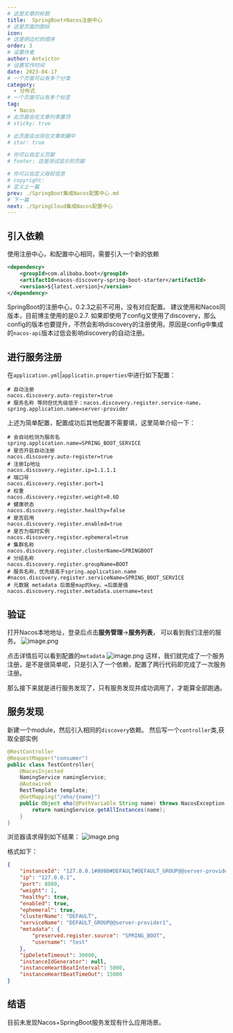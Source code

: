 ```yaml
---
# 这是文章的标题
title:  SpringBoot+Nacos注册中心
# 这是页面的图标
icon: 
# 这是侧边栏的顺序
order: 3
# 设置作者
author: Antvictor
# 设置写作时间
date: 2023-04-17
# 一个页面可以有多个分类
category:
  - 分布式
# 一个页面可以有多个标签
tag:
  - Nacos
# 此页面会在文章列表置顶
# sticky: true

# 此页面会出现在文章收藏中
# star: true

# 你可以自定义页脚
# footer: 这是测试显示的页脚

# 你可以自定义版权信息
# copyright: 
# 定义上一篇
prev: ./SpringBoot集成Nacos配置中心.md
# 下一篇
next: ./SpringCloud集成Nacos配置中心
---
```

## 引入依赖
使用注册中心，和配置中心相同，需要引入一个新的依赖
```xml
<dependency>
    <groupId>com.alibaba.boot</groupId>
    <artifactId>nacos-discovery-spring-boot-starter</artifactId>
    <version>${latest.version}</version>
</dependency>
```
SpringBoot的注册中心，0.2.3之前不可用，没有对应配置。
建议使用和Nacos同版本，目前博主使用的是0.2.7. 如果即使用了config又使用了discovery，那么config的版本也要提升，不然会影响discovery的注册使用。原因是config中集成的`nacos-api`版本过低会影响discovery的自动注册。
## 进行服务注册
在`application.yml`|`applicatin.properties`中进行如下配置：
```properties
# 自动注册
nacos.discovery.auto-register=true
# 服务名称 等同但优先级低于：nacos.discovery.register.service-name，
spring.application.name=server-provider
```

上述为简单配置，配置成功后其他配置不需要填，这里简单介绍一下：
```properties
# 会自动检测为服务名
spring.application.name=SPRING_BOOT_SERVICE
# 是否开启自动注册
nacos.discovery.auto-register=true
# 注册Ip地址
nacos.discovery.register.ip=1.1.1.1
# 端口号
nacos.discovery.register.port=1
# 权重
nacos.discovery.register.weight=0.6D
# 健康状态
nacos.discovery.register.healthy=false
# 是否启用
nacos.discovery.register.enabled=true
# 是否为临时实例
nacos.discovery.register.ephemeral=true
# 集群名称
nacos.discovery.register.clusterName=SPRINGBOOT
# 分组名称
nacos.discovery.register.groupName=BOOT
# 服务名称，优先级高于spring.application.name
#nacos.discovery.register.serviceName=SPRING_BOOT_SERVICE
# 元数据 metadata 后面是map的key。=后面是值
nacos.discovery.register.metadata.username=test
```
## 验证
打开Nacos本地地址，登录后点击**服务管理**->**服务列表**， 可以看到我们注册的服务。
![image.png](https://img.codejourney.top/img/20230413113936.png)

点击详情后可以看到配置的`metadata`
![image.png](https://img.codejourney.top/img/20230413114024.png)
这样，我们就完成了一个服务注册，是不是很简单呢，只是引入了一个依赖，配置了两行代码即完成了一次服务注册。

那么接下来就是进行服务发现了，只有服务发现并成功调用了，才能算全部跑通。
## 服务发现
新建一个module，然后引入相同的`discovery`依赖。
然后写一个`controller`类,获取全部实例
```java
@RestController
@RequestMapper("consumer")
public class TestController{
	@NacosInjected  
	NamingService namingService;  
	@Autowired  
	RestTemplate template;  
	@GetMapping("/eho/{name}")  
	public Object eho(@PathVariable String name) throws NacosException {  
		return namingService.getAllInstances(name);  
	}
}
```
浏览器请求得到如下结果：
![image.png](https://img.codejourney.top/img/20230413171720.png)

格式如下：
```json
{
    "instanceId": "127.0.0.1#8080#DEFAULT#DEFAULT_GROUP@@server-provider1",
    "ip": "127.0.0.1",
    "port": 8080,
    "weight": 1,
    "healthy": true,
    "enabled": true,
    "ephemeral": true,
    "clusterName": "DEFAULT",
    "serviceName": "DEFAULT_GROUP@@server-provider1",
    "metadata": {
        "preserved.register.source": "SPRING_BOOT",
        "username": "test"
    },
    "ipDeleteTimeout": 30000,
    "instanceIdGenerator": null,
    "instanceHeartBeatInterval": 5000,
    "instanceHeartBeatTimeOut": 15000
}
```
## 结语
目前未发现Nacos+SpringBoot服务发现有什么应用场景。